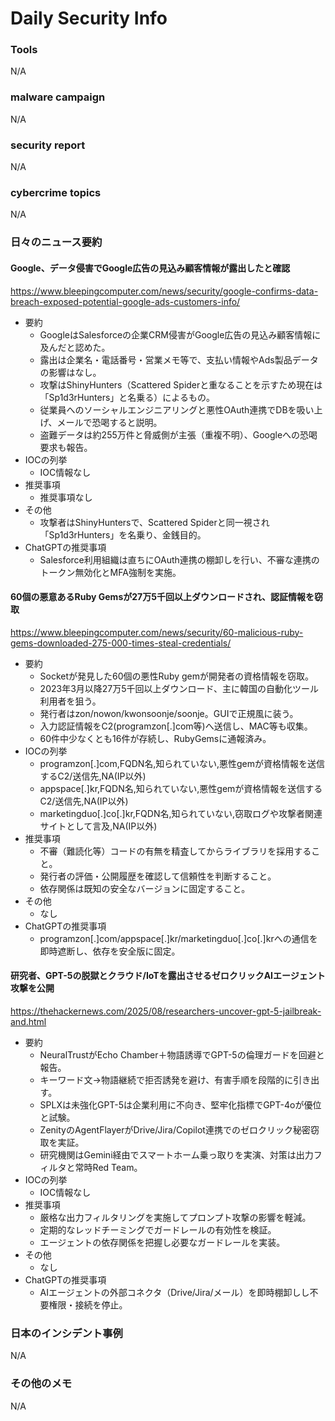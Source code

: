 # Daily Security Info

### Tools
N/A

### malware campaign
N/A

### security report
N/A

### cybercrime topics
N/A

### 日々のニュース要約

#### Google、データ侵害でGoogle広告の見込み顧客情報が露出したと確認
https://www.bleepingcomputer.com/news/security/google-confirms-data-breach-exposed-potential-google-ads-customers-info/

- 要約
    - GoogleはSalesforceの企業CRM侵害がGoogle広告の見込み顧客情報に及んだと認めた。
    - 露出は企業名・電話番号・営業メモ等で、支払い情報やAds製品データの影響はなし。
    - 攻撃はShinyHunters（Scattered Spiderと重なることを示すため現在は「Sp1d3rHunters」と名乗る）によるもの。
    - 従業員へのソーシャルエンジニアリングと悪性OAuth連携でDBを吸い上げ、メールで恐喝すると説明。
    - 盗難データは約255万件と脅威側が主張（重複不明）、Googleへの恐喝要求も報告。
- IOCの列挙
    - IOC情報なし
- 推奨事項
    - 推奨事項なし
- その他
    - 攻撃者はShinyHuntersで、Scattered Spiderと同一視され「Sp1d3rHunters」を名乗り、金銭目的。
- ChatGPTの推奨事項
    - Salesforce利用組織は直ちにOAuth連携の棚卸しを行い、不審な連携のトークン無効化とMFA強制を実施。

#### 60個の悪意あるRuby Gemsが27万5千回以上ダウンロードされ、認証情報を窃取
https://www.bleepingcomputer.com/news/security/60-malicious-ruby-gems-downloaded-275-000-times-steal-credentials/

- 要約
    - Socketが発見した60個の悪性Ruby gemが開発者の資格情報を窃取。
    - 2023年3月以降27万5千回以上ダウンロード、主に韓国の自動化ツール利用者を狙う。
    - 発行者はzon/nowon/kwonsoonje/soonje。GUIで正規風に装う。
    - 入力認証情報をC2(programzon[.]com等)へ送信し、MAC等も収集。
    - 60件中少なくとも16件が存続し、RubyGemsに通報済み。
- IOCの列挙
    - programzon[.]com,FQDN名,知られていない,悪性gemが資格情報を送信するC2/送信先,NA(IP以外)
    - appspace[.]kr,FQDN名,知られていない,悪性gemが資格情報を送信するC2/送信先,NA(IP以外)
    - marketingduo[.]co[.]kr,FQDN名,知られていない,窃取ログや攻撃者関連サイトとして言及,NA(IP以外)
- 推奨事項
    - 不審（難読化等）コードの有無を精査してからライブラリを採用すること。
    - 発行者の評価・公開履歴を確認して信頼性を判断すること。
    - 依存関係は既知の安全なバージョンに固定すること。
- その他
    - なし
- ChatGPTの推奨事項
    - programzon[.]com/appspace[.]kr/marketingduo[.]co[.]krへの通信を即時遮断し、依存を安全版に固定。

#### 研究者、GPT-5の脱獄とクラウド/IoTを露出させるゼロクリックAIエージェント攻撃を公開
https://thehackernews.com/2025/08/researchers-uncover-gpt-5-jailbreak-and.html

- 要約
    - NeuralTrustがEcho Chamber＋物語誘導でGPT-5の倫理ガードを回避と報告。
    - キーワード文→物語継続で拒否誘発を避け、有害手順を段階的に引き出す。
    - SPLXは未強化GPT-5は企業利用に不向き、堅牢化指標でGPT-4oが優位と試験。
    - ZenityのAgentFlayerがDrive/Jira/Copilot連携でのゼロクリック秘密窃取を実証。
    - 研究機関はGemini経由でスマートホーム乗っ取りを実演、対策は出力フィルタと常時Red Team。
- IOCの列挙
    - IOC情報なし
- 推奨事項
    - 厳格な出力フィルタリングを実施してプロンプト攻撃の影響を軽減。
    - 定期的なレッドチーミングでガードレールの有効性を検証。
    - エージェントの依存関係を把握し必要なガードレールを実装。
- その他
    - なし
- ChatGPTの推奨事項
    - AIエージェントの外部コネクタ（Drive/Jira/メール）を即時棚卸しし不要権限・接続を停止。

### 日本のインシデント事例
N/A

### その他のメモ
N/A